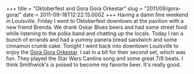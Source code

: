 +++
title = "Oktoberfest and Gora Gora Orkestar"
slug = "2011/09/gora-gora/"
date = 2011-09-18T12:22:15.000Z
+++
Having a damn fine weekend in Louisville.  Friday I went to Oktoberfest downtown at the pavilion with a new friend Brenda.  We drank Oskar Blues beers and had some street food while listening to the polka band and chatting up the locals.  Today I ran a bunch of errands and had a yummy panera bread sandwich and some cinnamon crumb cake.  Tonight I went back into downtown Louisville to enjoy the [Gora Gora Orkestar](http://www.reverbnation.com/goragoraorkestar).  I sat in a bit for their second set, which was fun.  They played the Star Wars Cantina song and some great 7/8 beats.  I think Smithwick's is poised to become my favorite beer.  It's really good.